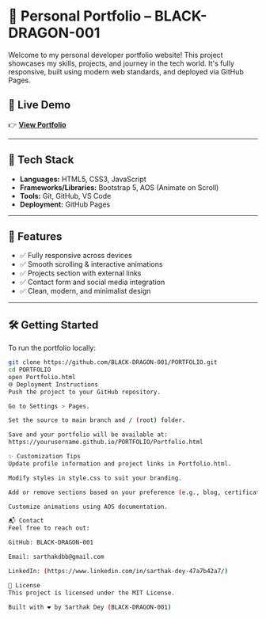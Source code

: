 # 💼 Personal Portfolio – BLACK-DRAGON-001

Welcome to my personal developer portfolio website! This project showcases my skills, projects, and journey in the tech world. It's fully responsive, built using modern web standards, and deployed via GitHub Pages.

## 🔗 Live Demo

👉 **[View Portfolio](https://black-dragon-001.github.io/Portfolio/)**

---

## 🚀 Tech Stack

- **Languages:** HTML5, CSS3, JavaScript
- **Frameworks/Libraries:** Bootstrap 5, AOS (Animate on Scroll)
- **Tools:** Git, GitHub, VS Code
- **Deployment:** GitHub Pages

---

## 🎯 Features

- ✅ Fully responsive across devices
- ✅ Smooth scrolling & interactive animations
- ✅ Projects section with external links
- ✅ Contact form and social media integration
- ✅ Clean, modern, and minimalist design

---

## 🛠️ Getting Started

To run the portfolio locally:

```bash
git clone https://github.com/BLACK-DRAGON-001/PORTFOLIO.git
cd PORTFOLIO
open Portfolio.html
🌐 Deployment Instructions
Push the project to your GitHub repository.

Go to Settings > Pages.

Set the source to main branch and / (root) folder.

Save and your portfolio will be available at:
https://yourusername.github.io/PORTFOLIO/Portfolio.html

✨ Customization Tips
Update profile information and project links in Portfolio.html.

Modify styles in style.css to suit your branding.

Add or remove sections based on your preference (e.g., blog, certifications, resume).

Customize animations using AOS documentation.

📬 Contact
Feel free to reach out:

GitHub: BLACK-DRAGON-001

Email: sarthakdbb@gmail.com

LinkedIn: (https://www.linkedin.com/in/sarthak-dey-47a7b42a7/)

📝 License
This project is licensed under the MIT License.

Built with ❤️ by Sarthak Dey (BLACK-DRAGON-001)
